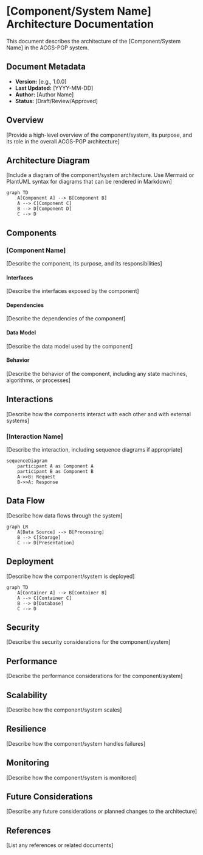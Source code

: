 # [Component/System Name] Architecture Documentation

This document describes the architecture of the [Component/System Name] in the ACGS-PGP system.

## Document Metadata

- **Version:** [e.g., 1.0.0]
- **Last Updated:** [YYYY-MM-DD]
- **Author:** [Author Name]
- **Status:** [Draft/Review/Approved]

## Overview

[Provide a high-level overview of the component/system, its purpose, and its role in the overall ACGS-PGP architecture]

## Architecture Diagram

[Include a diagram of the component/system architecture. Use Mermaid or PlantUML syntax for diagrams that can be rendered in Markdown]

```mermaid
graph TD
    A[Component A] --> B[Component B]
    A --> C[Component C]
    B --> D[Component D]
    C --> D
```

## Components

### [Component Name]

[Describe the component, its purpose, and its responsibilities]

#### Interfaces

[Describe the interfaces exposed by the component]

#### Dependencies

[Describe the dependencies of the component]

#### Data Model

[Describe the data model used by the component]

#### Behavior

[Describe the behavior of the component, including any state machines, algorithms, or processes]

## Interactions

[Describe how the components interact with each other and with external systems]

### [Interaction Name]

[Describe the interaction, including sequence diagrams if appropriate]

```mermaid
sequenceDiagram
    participant A as Component A
    participant B as Component B
    A->>B: Request
    B->>A: Response
```

## Data Flow

[Describe how data flows through the system]

```mermaid
graph LR
    A[Data Source] --> B[Processing]
    B --> C[Storage]
    C --> D[Presentation]
```

## Deployment

[Describe how the component/system is deployed]

```mermaid
graph TD
    A[Container A] --> B[Container B]
    A --> C[Container C]
    B --> D[Database]
    C --> D
```

## Security

[Describe the security considerations for the component/system]

## Performance

[Describe the performance considerations for the component/system]

## Scalability

[Describe how the component/system scales]

## Resilience

[Describe how the component/system handles failures]

## Monitoring

[Describe how the component/system is monitored]

## Future Considerations

[Describe any future considerations or planned changes to the architecture]

## References

[List any references or related documents]
